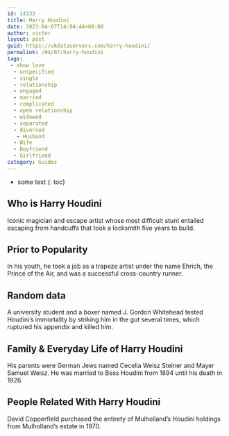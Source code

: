 ```yaml
---
id: 14133
title: Harry Houdini
date: 2021-04-07T14:04:44+00:00
author: victor
layout: post
guid: https://ukdataservers.com/harry-houdini/
permalink: /04/07/harry-houdini
tags:
 - show love
  - unspecified
  - single
  - relationship
  - engaged
  - married
  - complicated
  - open relationship
  - widowed
  - separated
  - divorced
   - Husband
  - Wife
  - Boyfriend
  - Girlfriend
category: Guides
---
```


* some text
{: toc}


## Who is Harry Houdini



Iconic magician and escape artist whose most difficult stunt entailed escaping from handcuffs that took a locksmith five years to build.

                
                
                
## Prior to Popularity



In his youth, he took a job as a trapeze artist under the name Ehrich, the Prince of the Air, and was a successful cross-country runner.

                
                
                
## Random data



A university student and a boxer named J. Gordon Whitehead tested Houdini&#8217;s immortality by striking him in the gut several times, which ruptured his appendix and killed him.

                
                
                
## Family & Everyday Life of Harry Houdini



His parents were German Jews named Cecelia Weisz Steiner and Mayer Samuel Weisz. He was married to Bess Houdini from 1894 until his death in 1926.

                
                
                
## People Related With Harry Houdini



David Copperfield purchased the entirety of Mulholland&#8217;s Houdini holdings from Mulholland&#8217;s estate in 1970.

                
              
            
          
          
          